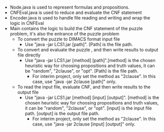 + Node.java is used to represent formulas and propositions.
+ CNFEval.java is used to reduce and evaluate the CNF statement
+ Encoder.java is used to handle file reading and writing and wrap the logic in CNFEval
+ Main contains the logic to build the CNF statement of the puzzle problem, it's also the entrance of the puzzle problem
  + To convert the puzzle to DIMACS format input file
    + Use "java -jar LCS1.jar [path]". [Path] is the file path.
  + To convert and evaluate the puzzle , and then write results to output file directly
    + Use "java -jar LCS1.jar [method] [path]".[method] is the chosen heuristic way for choosing propositions and truth values, it can be "random", "2clause", or "opt". [Path] is the file path.
      + For interim project, only set the method as "2clause". In this case, use "java -jar 2clause [path]" only.
  + To read the input file, evaluate CNF, and then write results to the output file
    + Use "java -jar LCS1.jar [method] [input] [output]". [method] is the chosen heuristic way for choosing propositions and truth values, it can be "random", "2clause", or "opt". [input] is the input file path. [output] is the output file path.
      + For interim project, only set the method as "2clause". In this case, use "java -jar 2clause [input] [output]" only.